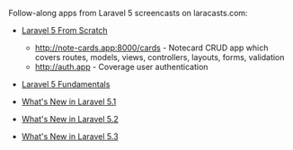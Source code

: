 
Follow-along apps from Laravel 5 screencasts on laracasts.com:

- [Laravel 5 From Scratch](https://laracasts.com/series/laravel-5-from-scratch/)
  - http://note-cards.app:8000/cards - Notecard CRUD app which covers routes, models, views, controllers, layouts, forms, validation
  - http://auth.app - Coverage user authentication

- [Laravel 5 Fundamentals](https://laracasts.com/series/laravel-5-fundamentals)
- [What's New in Laravel 5.1](https://laracasts.com/series/whats-new-in-laravel-5-1)
- [What's New in Laravel 5.2](https://laracasts.com/series/whats-new-in-laravel-5-2)
- [What's New in Laravel 5.3](https://laracasts.com/series/whats-new-in-laravel-5-3)
